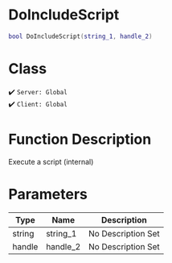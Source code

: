 # DoIncludeScript
```lua
bool DoIncludeScript(string_1, handle_2)
```
# Class
✔️ `Server: Global`  
✔️ `Client: Global`  

# Function Description
Execute a script (internal)
# Parameters
Type|Name|Description
--|--|--
string|string_1|No Description Set
handle|handle_2|No Description Set
